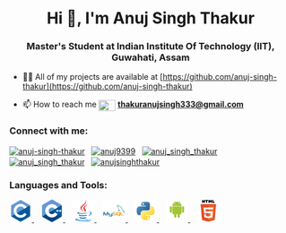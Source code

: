 <h1 align="center">Hi 👋, I'm Anuj Singh Thakur</h1>
<h3 align="center">Master's Student at Indian Institute Of Technology (IIT), Guwahati, Assam</h3>

- 👨‍💻 All of my projects are available at [https://github.com/anuj-singh-thakur](https://github.com/anuj-singh-thakur)

- 📫 How to reach me <img align="center" src="https://user-images.githubusercontent.com/5141132/50740364-7ea80880-1217-11e9-8faf-2348e31beedd.png" height="20" width="30"/> **thakuranujsingh333@gmail.com**
<h3 align="left">Connect with me:</h3>
<p align="left">
  <a href="https://linkedin.com/in/anuj-singh-thakur" target="blank"><img align="center" src="https://raw.githubusercontent.com/rahuldkjain/github-profile-readme-generator/master/src/images/icons/Social/linked-in-alt.svg" alt="anuj-singh-thakur" height="30" width="40" /></a>&nbsp;&nbsp;
  <a href="https://www.codechef.com/users/anuj9399" target="blank"><img align="center" src="https://cdn.jsdelivr.net/npm/simple-icons@3.1.0/icons/codechef.svg" alt="anuj9399" height="30" width="40" /></a>&nbsp;&nbsp;
  <a href="https://www.leetcode.com/anuj_singh_thakur" target="blank"><img align="center" src="https://raw.githubusercontent.com/rahuldkjain/github-profile-readme-generator/master/src/images/icons/Social/leet-code.svg" alt="anuj_singh_thakur" height="30" width="40" /></a>&nbsp;&nbsp;
  <a href="https://auth.geeksforgeeks.org/user/anuj_singh_thakur" target="blank"><img align="center" src="https://raw.githubusercontent.com/rahuldkjain/github-profile-readme-generator/master/src/images/icons/Social/geeks-for-geeks.svg" alt="anuj_singh_thakur" height="30" width="40" /></a>&nbsp;&nbsp;
  <a href="https://www.hackerrank.com/anujsinghthakur" target="blank"><img align="center" src="https://raw.githubusercontent.com/rahuldkjain/github-profile-readme-generator/master/src/images/icons/Social/hackerrank.svg" alt="anujsinghthakur" height="30" width="40" /></a>  
</p> 

<h3 align="left">Languages and Tools:</h3>
<p align="left"> 
  <a href="https://www.cprogramming.com/" target="_blank" rel="noreferrer"> <img src="https://raw.githubusercontent.com/devicons/devicon/master/icons/c/c-original.svg" alt="c" width="40" height="40"/> </a> &nbsp;&nbsp;
  <a href="https://www.w3schools.com/cpp/" target="_blank" rel="noreferrer"> <img src="https://raw.githubusercontent.com/devicons/devicon/master/icons/cplusplus/cplusplus-original.svg" alt="cplusplus" width="40" height="40"/> </a>&nbsp;&nbsp;
  <a href="https://www.java.com" target="_blank" rel="noreferrer"> <img src="https://raw.githubusercontent.com/devicons/devicon/master/icons/java/java-original.svg" alt="java" width="40" height="40"/> </a> &nbsp;&nbsp;
  <a href="https://www.mysql.com/" target="_blank" rel="noreferrer"> <img src="https://raw.githubusercontent.com/devicons/devicon/master/icons/mysql/mysql-original-wordmark.svg" alt="mysql" width="40" height="40"/> </a>&nbsp;&nbsp;
  <a href="https://www.python.org" target="_blank" rel="noreferrer"> <img src="https://raw.githubusercontent.com/devicons/devicon/master/icons/python/python-original.svg" alt="python" width="40" height="40"/> </a> &nbsp;&nbsp;
  <a href="https://developer.android.com" target="_blank" rel="noreferrer"> <img src="https://raw.githubusercontent.com/devicons/devicon/master/icons/android/android-original-wordmark.svg" alt="android" width="40" height="40"/> </a> &nbsp;&nbsp;
  <a href="https://www.w3.org/html/" target="_blank" rel="noreferrer"> <img src="https://raw.githubusercontent.com/devicons/devicon/master/icons/html5/html5-original-wordmark.svg" alt="html5" width="40" height="40"/> </a>
</p>
